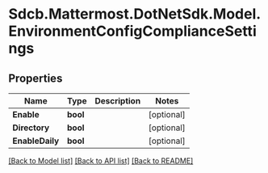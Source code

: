 # Sdcb.Mattermost.DotNetSdk.Model.EnvironmentConfigComplianceSettings
## Properties

Name | Type | Description | Notes
------------ | ------------- | ------------- | -------------
**Enable** | **bool** |  | [optional] 
**Directory** | **bool** |  | [optional] 
**EnableDaily** | **bool** |  | [optional] 

[[Back to Model list]](../README.md#documentation-for-models) [[Back to API list]](../README.md#documentation-for-api-endpoints) [[Back to README]](../README.md)

